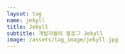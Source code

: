 ```yaml
---
layout: tag
name: jekyll
title: Jekyll
subtitle: 개발자들의 블로그 Jekyll
image: /assets/tag_image/jekyll.jpg
---
```

